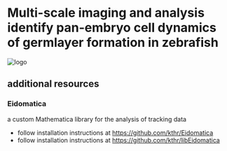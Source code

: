 # Multi-scale imaging and analysis identify pan-embryo cell dynamics of germlayer formation in zebrafish

![logo](https://gitlab.com/imb-dev/cell-flow-analysis/blob/master/pics/logo.png)

## additional resources

### Eidomatica
a custom Mathematica library for the analysis of tracking data 

- follow installation instructions at https://github.com/kthr/Eidomatica 
- follow installation instructions at https://github.com/kthr/libEidomatica



